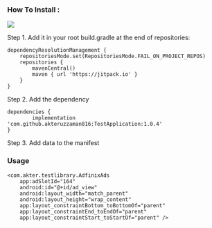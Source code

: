 ### How To Install : 
  [![](https://jitpack.io/v/akteruzzaman816/TestApplication.svg)](https://jitpack.io/#akteruzzaman816/TestApplication)
                      

Step 1. Add it in your root build.gradle at the end of repositories:

	dependencyResolutionManagement {
		repositoriesMode.set(RepositoriesMode.FAIL_ON_PROJECT_REPOS)
		repositories {
			mavenCentral()
			maven { url 'https://jitpack.io' }
		}
	}

Step 2. Add the dependency

	dependencies {
	        implementation 'com.github.akteruzzaman816:TestApplication:1.0.4'
	}


 Step 3. Add data to the manifest
         <meta-data
             android:name="com.adfinix.site_id"
             android:value="your_publisher_id" />


### Usage
    <com.akter.testlibrary.AdfinixAds
        app:adSlotId="164"
        android:id="@+id/ad_view"
        android:layout_width="match_parent"
        android:layout_height="wrap_content"
        app:layout_constraintBottom_toBottomOf="parent"
        app:layout_constraintEnd_toEndOf="parent"
        app:layout_constraintStart_toStartOf="parent" />
